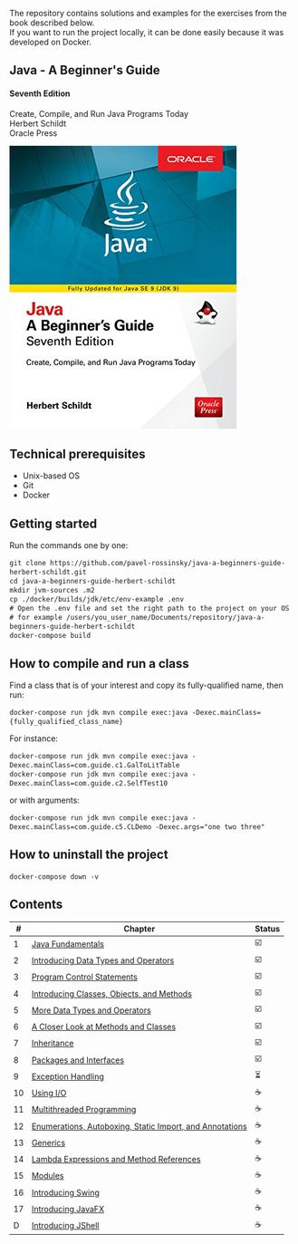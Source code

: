 The repository contains solutions and examples for the exercises from the book described below.\
If you want to run the project locally, it can be done easily because it was developed on Docker.

## Java - A Beginner's Guide
#### Seventh Edition

Create, Compile, and Run Java Programs Today\
Herbert Schildt\
Oracle Press

![Java - A Beginner's Guide Herbert Schildt](./java-beginners-guide.jpg)
## Technical prerequisites
- Unix-based OS
- Git
- Docker

## Getting started
Run the commands one by one:
```
git clone https://github.com/pavel-rossinsky/java-a-beginners-guide-herbert-schildt.git
cd java-a-beginners-guide-herbert-schildt
mkdir jvm-sources .m2
cp ./docker/builds/jdk/etc/env-example .env
# Open the .env file and set the right path to the project on your OS
# for example /users/you_user_name/Documents/repository/java-a-beginners-guide-herbert-schildt
docker-compose build
```

## How to compile and run a class
Find a class that is of your interest and copy its fully-qualified name, then run:
```
docker-compose run jdk mvn compile exec:java -Dexec.mainClass={fully_qualified_class_name}
```
For instance:
```
docker-compose run jdk mvn compile exec:java -Dexec.mainClass=com.guide.c1.GalToLitTable
docker-compose run jdk mvn compile exec:java -Dexec.mainClass=com.guide.c2.SelfTest10
```
or with arguments:
```
docker-compose run jdk mvn compile exec:java -Dexec.mainClass=com.guide.c5.CLDemo -Dexec.args="one two three"
```
## How to uninstall the project
```
docker-compose down -v
```

## Contents

| # | Chapter | Status |
| --- | --- | --- | 
| 1 | [Java Fundamentals](./src/main/java/com/guide/c1) | :ballot_box_with_check: |
| 2 | [Introducing Data Types and Operators](./src/main/java/com/guide/c2) | :ballot_box_with_check: |
| 3 | [Program Control Statements](./src/main/java/com/guide/c3) | :ballot_box_with_check: |
| 4 | [Introducing Classes, Objects, and Methods](./src/main/java/com/guide/c4) | :ballot_box_with_check: |
| 5 | [More Data Types and Operators](./src/main/java/com/guide/c5) | :ballot_box_with_check: |
| 6 | [A Closer Look at Methods and Classes](./src/main/java/com/guide/c6) | :ballot_box_with_check: |
| 7 | [Inheritance](./src/main/java/com/guide/c7) | :ballot_box_with_check: |
| 8 | [Packages and Interfaces](./src/main/java/com/guide/c8) | :ballot_box_with_check: |
| 9 | [Exception Handling](./src/main/java/com/guide/c9) | :hourglass_flowing_sand: |
| 10 | [Using I/O](./src/main/java/com/guide/c10) | :coffee: |
| 11 | [Multithreaded Programming](./src/main/java/com/guide/c11) | :coffee: |
| 12 | [Enumerations, Autoboxing, Static Import, and Annotations](./src/main/java/com/guide/c12) | :coffee: |
| 13 | [Generics](./src/main/java/com/guide/c13) | :coffee: |
| 14 | [Lambda Expressions and Method References](./src/main/java/com/guide/c14) | :coffee: |
| 15 | [Modules](./src/main/java/com/guide/c15) | :coffee: |
| 16 | [Introducing Swing](./src/main/java/com/guide/c16) | :coffee: |
| 17 | [Introducing JavaFX](./src/main/java/com/guide/c17) | :coffee: |
| D | [Introducing JShell](./src/main/java/com/guide/D) | :coffee: |

